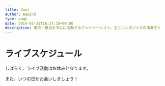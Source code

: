 ```yaml
---
title: Jazz
author: eawind
type: page
date: 2014-05-31T16:37:18+00:00
description: 東京・横浜を中心に活動するウッドベーシスト。主にコンボジャズの演奏をサポートする。
---
```

# ライブスケジュール

しばらく、ライブ活動はお休みとなります。

また、いつの日かお会いしましょう！
